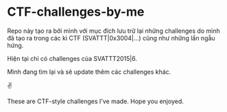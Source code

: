 # CTF-challenges-by-me

Repo này tạo ra bởi mình với mục đích lưu trữ lại những challenges do mình đã tạo ra trong các kì CTF (SVATTT|0x3004|...) cũng như những lẩn ngẫu hứng.

Hiện tại chỉ có challenges của SVATTT2015|6.

Mình đang tìm lại và sẽ update thêm các challenges khác.

✌

These are CTF-style challenges I've made. Hope you enjoyed.

